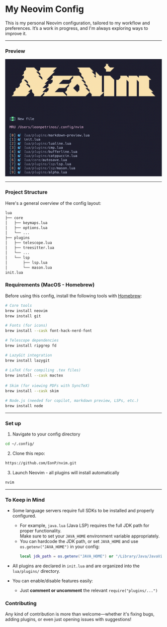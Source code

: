 # My Neovim Config

This is my personal Neovim configuration, tailored to my workflow and preferences. It’s a work in progress, and I'm always exploring ways to improve it.

---

### Preview

![](greeter.png)

---

### Project Structure

Here's a general overview of the config layout:

```text
lua
├── core
│   ├── keymaps.lua
│   ├── options.lua
│   └── ...
├── plugins
│   ├── telescope.lua
│   ├── treesitter.lua
│   └── ...
│   └── lsp
│       ├── lsp.lua
│       └── mason.lua
init.lua
```


### Requirements (MacOS - Homebrew)
Before using this config, install the following tools with [Homebrew](https://brew.sh/):
```bash
# Core tools
brew install neovim 
brew install git
```

```bash
# Fonts (for icons)
brew install --cask font-hack-nerd-font
```

```bash
# Telescope dependencies
brew install ripgrep fd
```

```bash 
# LazyGit integration
brew install lazygit
```

```bash 
# LaTeX (for compiling .tex files)
brew install --cask mactex

# Skim (for viewing PDFs with SyncTeX)
brew install --cask skim
```

```bash
# Node.js (needed for copilot, markdown preview, LSPs, etc.)
brew install node
```
---

### Set up
1. Navigate to your config directory
```bash
cd ~/.config/
```

2. Clone this repo: 
```bash
https://github.com/EonP/nvim.git
```

3. Launch Neovim - all plugins will install automatically 
```bash
nvim
```

---

### To Keep in Mind

- Some language servers require full SDKs to be installed and properly configured.
  - For example, `java.lua` (Java LSP) requires the full JDK path for proper functionality.  
    Make sure to set your `JAVA_HOME` environment variable appropriately.
  - You can hardcode the JDK path, or set `JAVA_HOME` and use `os.getenv("JAVA_HOME")` in your config:
    ```lua
    local jdk_path = os.getenv("JAVA_HOME") or "/Library/Java/JavaVirtualMachines/jdk-21.jdk/Contents/Home"
    ```
- All plugins are declared in `init.lua` and are organized into the `lua/plugins/` directory.

- You can enable/disable features easily:
  - Just **comment or uncomment** the relevant `require("plugins/...")`

### Contributing
Any kind of contribution is more than welcome—whether it's fixing bugs, adding plugins, or even just opening issues with suggestions!

